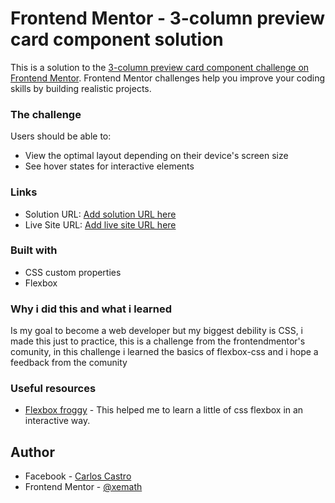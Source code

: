 # Frontend Mentor - 3-column preview card component solution

This is a solution to the [3-column preview card component challenge on Frontend Mentor](https://www.frontendmentor.io/challenges/3column-preview-card-component-pH92eAR2-). Frontend Mentor challenges help you improve your coding skills by building realistic projects. 


### The challenge

Users should be able to:

- View the optimal layout depending on their device's screen size
- See hover states for interactive elements

### Links

- Solution URL: [Add solution URL here](https://your-solution-url.com)
- Live Site URL: [Add live site URL here](https://your-live-site-url.com)



### Built with


- CSS custom properties
- Flexbox

### Why i did this and what i learned

Is my goal to become a web developer but my biggest debility is CSS, i made this just to practice, this is a challenge
from the frontendmentor's comunity, in this challenge i learned the basics of flexbox-css and i hope a feedback from the comunity

### Useful resources

- [Flexbox froggy](https://flexboxfroggy.com/) - This helped me to learn a little of css flexbox in an interactive way.


## Author

- Facebook - [Carlos Castro](https://www.facebook.com/carlos9877/)
- Frontend Mentor - [@xemath](https://www.frontendmentor.io/profile/xemath)





